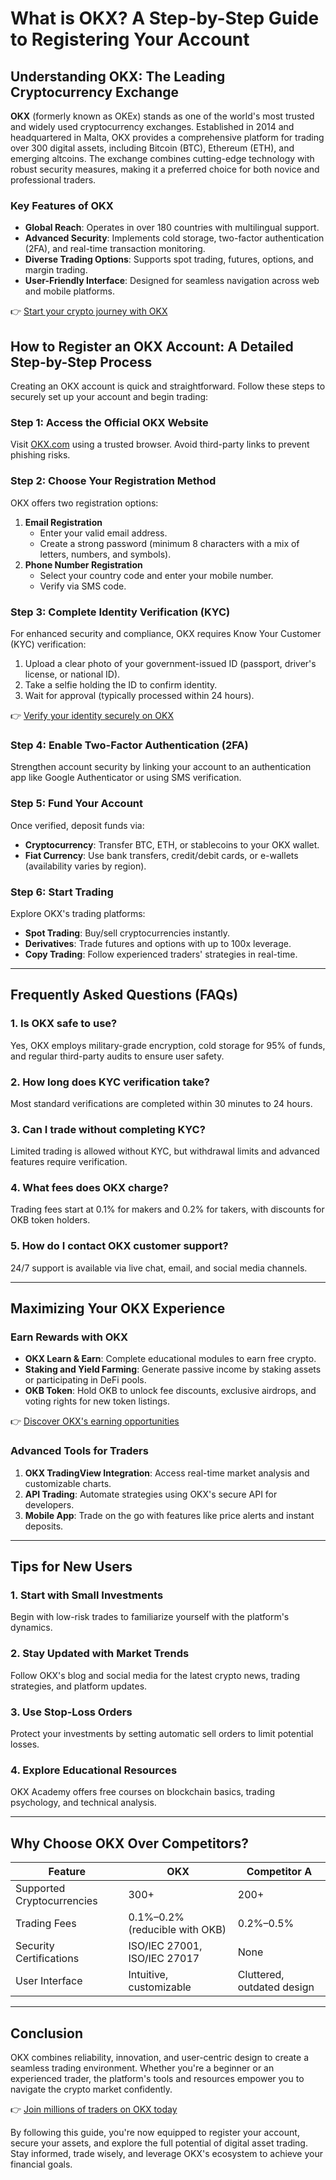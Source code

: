 # What is OKX? A Step-by-Step Guide to Registering Your Account  

## Understanding OKX: The Leading Cryptocurrency Exchange  

**OKX** (formerly known as OKEx) stands as one of the world's most trusted and widely used cryptocurrency exchanges. Established in 2014 and headquartered in Malta, OKX provides a comprehensive platform for trading over 300 digital assets, including Bitcoin (BTC), Ethereum (ETH), and emerging altcoins. The exchange combines cutting-edge technology with robust security measures, making it a preferred choice for both novice and professional traders.  

### Key Features of OKX  
- **Global Reach**: Operates in over 180 countries with multilingual support.  
- **Advanced Security**: Implements cold storage, two-factor authentication (2FA), and real-time transaction monitoring.  
- **Diverse Trading Options**: Supports spot trading, futures, options, and margin trading.  
- **User-Friendly Interface**: Designed for seamless navigation across web and mobile platforms.  

👉 [Start your crypto journey with OKX](https://bit.ly/okx-bonus)  

## How to Register an OKX Account: A Detailed Step-by-Step Process  

Creating an OKX account is quick and straightforward. Follow these steps to securely set up your account and begin trading:  

### Step 1: Access the Official OKX Website  
Visit [OKX.com](https://bit.ly/okx-bonus) using a trusted browser. Avoid third-party links to prevent phishing risks.  

### Step 2: Choose Your Registration Method  
OKX offers two registration options:  
1. **Email Registration**  
   - Enter your valid email address.  
   - Create a strong password (minimum 8 characters with a mix of letters, numbers, and symbols).  
2. **Phone Number Registration**  
   - Select your country code and enter your mobile number.  
   - Verify via SMS code.  

### Step 3: Complete Identity Verification (KYC)  
For enhanced security and compliance, OKX requires Know Your Customer (KYC) verification:  
1. Upload a clear photo of your government-issued ID (passport, driver's license, or national ID).  
2. Take a selfie holding the ID to confirm identity.  
3. Wait for approval (typically processed within 24 hours).  

👉 [Verify your identity securely on OKX](https://bit.ly/okx-bonus)  

### Step 4: Enable Two-Factor Authentication (2FA)  
Strengthen account security by linking your account to an authentication app like Google Authenticator or using SMS verification.  

### Step 5: Fund Your Account  
Once verified, deposit funds via:  
- **Cryptocurrency**: Transfer BTC, ETH, or stablecoins to your OKX wallet.  
- **Fiat Currency**: Use bank transfers, credit/debit cards, or e-wallets (availability varies by region).  

### Step 6: Start Trading  
Explore OKX's trading platforms:  
- **Spot Trading**: Buy/sell cryptocurrencies instantly.  
- **Derivatives**: Trade futures and options with up to 100x leverage.  
- **Copy Trading**: Follow experienced traders' strategies in real-time.  

---

## Frequently Asked Questions (FAQs)  

### 1. Is OKX safe to use?  
Yes, OKX employs military-grade encryption, cold storage for 95% of funds, and regular third-party audits to ensure user safety.  

### 2. How long does KYC verification take?  
Most standard verifications are completed within 30 minutes to 24 hours.  

### 3. Can I trade without completing KYC?  
Limited trading is allowed without KYC, but withdrawal limits and advanced features require verification.  

### 4. What fees does OKX charge?  
Trading fees start at 0.1% for makers and 0.2% for takers, with discounts for OKB token holders.  

### 5. How do I contact OKX customer support?  
24/7 support is available via live chat, email, and social media channels.  

---

## Maximizing Your OKX Experience  

### Earn Rewards with OKX  
- **OKX Learn & Earn**: Complete educational modules to earn free crypto.  
- **Staking and Yield Farming**: Generate passive income by staking assets or participating in DeFi pools.  
- **OKB Token**: Hold OKB to unlock fee discounts, exclusive airdrops, and voting rights for new token listings.  

👉 [Discover OKX's earning opportunities](https://bit.ly/okx-bonus)  

### Advanced Tools for Traders  
1. **OKX TradingView Integration**: Access real-time market analysis and customizable charts.  
2. **API Trading**: Automate strategies using OKX's secure API for developers.  
3. **Mobile App**: Trade on the go with features like price alerts and instant deposits.  

---

## Tips for New Users  

### 1. Start with Small Investments  
Begin with low-risk trades to familiarize yourself with the platform's dynamics.  

### 2. Stay Updated with Market Trends  
Follow OKX's blog and social media for the latest crypto news, trading strategies, and platform updates.  

### 3. Use Stop-Loss Orders  
Protect your investments by setting automatic sell orders to limit potential losses.  

### 4. Explore Educational Resources  
OKX Academy offers free courses on blockchain basics, trading psychology, and technical analysis.  

---

## Why Choose OKX Over Competitors?  

| Feature                | OKX                          | Competitor A                 |  
|------------------------|------------------------------|------------------------------|  
| Supported Cryptocurrencies | 300+                          | 200+                          |  
| Trading Fees             | 0.1%–0.2% (reducible with OKB) | 0.2%–0.5%                    |  
| Security Certifications | ISO/IEC 27001, ISO/IEC 27017   | None                         |  
| User Interface           | Intuitive, customizable       | Cluttered, outdated design   |  

---

## Conclusion  

OKX combines reliability, innovation, and user-centric design to create a seamless trading environment. Whether you're a beginner or an experienced trader, the platform's tools and resources empower you to navigate the crypto market confidently.  

👉 [Join millions of traders on OKX today](https://bit.ly/okx-bonus)  

By following this guide, you're now equipped to register your account, secure your assets, and explore the full potential of digital asset trading. Stay informed, trade wisely, and leverage OKX's ecosystem to achieve your financial goals.